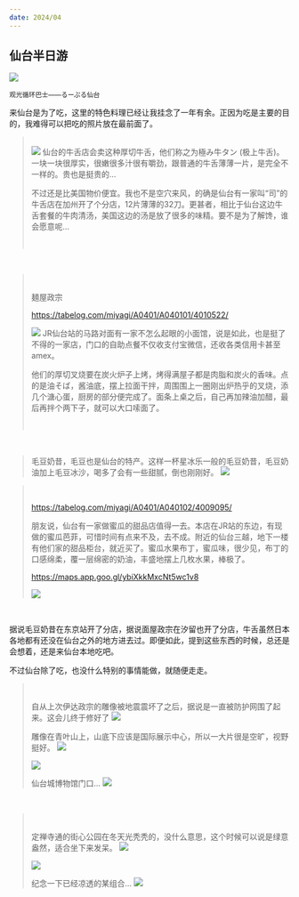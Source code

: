 ```yaml
---
date: 2024/04
---
```



## 仙台半日游
<img src="https://s2.loli.net/2024/05/16/PeScIshVLi47TH5.jpg"/>

<small>观光循环巴士——るーぷる仙台</small>

来仙台是为了吃，这里的特色料理已经让我挂念了一年有余。正因为吃是主要的目的，我难得可以把吃的照片放在最前面了。

<blockquote>

<br>

<img src="https://s2.loli.net/2024/05/16/tpZEDbagR2oW8zj.jpg"/>
仙台的牛舌店会卖这种厚切牛舌，他们称之为極み牛タン (极上牛舌)。一块一块很厚实，很嫩很多汁很有嚼劲，跟普通的牛舌薄薄一片，是完全不一样的。贵也是挺贵的...

<br>

不过还是比美国物价便宜。我也不是空穴来风，的确是仙台有一家叫“司”的牛舌店在加州开了个分店，12片薄薄的32刀。更甚者，相比于仙台这边牛舌套餐的牛肉清汤，美国这边的汤是放了很多的味精。要不是为了解馋，谁会愿意呢...

<br>
</blockquote>

<br>

<blockquote>

<br>

麺屋政宗

https://tabelog.com/miyagi/A0401/A040101/4010522/

<img src="https://s2.loli.net/2024/05/16/WoOVMC13pnagmLj.jpg"/>
JR仙台站的马路对面有一家不怎么起眼的小面馆，说是如此，也是挺了不得的一家店，门口的自助点餐不仅收支付宝微信，还收各类信用卡甚至amex。

<br>

他们的厚切叉烧要在炭火炉子上烤，烤得满屋子都是肉脂和炭火的香味。点的是油そば，酱油底，摆上拉面干拌，周围围上一圈刚出炉热乎的叉烧，添几个溏心蛋，厨房的部分便完成了。面条上桌之后，自己再加辣油加醋，最后再拌个两下子，就可以大口嗦面了。

<br>

</blockquote>

<br>

<blockquote>

毛豆奶昔，毛豆也是仙台的特产。这样一杯星冰乐一般的毛豆奶昔，毛豆奶油加上毛豆冰沙，喝多了会有一些甜腻，倒也刚刚好。
<img src="https://s2.loli.net/2024/05/16/kxnPJLKg4avs5U6.jpg"/>

</blockquote>

<blockquote>

<br>


https://tabelog.com/miyagi/A0401/A040102/4009095/

朋友说，仙台有一家做蜜瓜的甜品店值得一去。本店在JR站的东边，有现做的蜜瓜芭菲，可惜时间有点来不及，去不成。附近的仙台三越，地下一楼有他们家的甜品柜台，就近买了。蜜瓜水果布丁，蜜瓜味，很少见，布丁的口感绵柔，覆一层绵密的奶油，丰盛地摆上几枚水果，棒极了。

https://maps.app.goo.gl/ybiXkkMxcNt5wc1v8

<img src="https://s2.loli.net/2024/05/17/Wk846Lojuwt5NKS.jpg"/>

</blockquote>

<br>

据说毛豆奶昔在东京站开了分店，据说面屋政宗在汐留也开了分店，牛舌虽然日本各地都有还没在仙台之外的地方进去过。即便如此，提到这些东西的时候，总还是会想着，还是来仙台本地吃吧。

不过仙台除了吃，也没什么特别的事情能做，就随便走走。

<blockquote>

<br>

自从上次伊达政宗的雕像被地震震坏了之后，据说是一直被防护网围了起来。这会儿终于修好了
<img src="https://s2.loli.net/2024/05/16/57vdhGHDmUzLnbo.jpg"/>

雕像在青叶山上，山底下应该是国际展示中心，所以一大片很是空旷，视野挺好。
<img src="https://s2.loli.net/2024/05/17/TaW8KElxodDc7sG.jpg"/>


<img src="https://s2.loli.net/2024/05/17/D9XyWGn6mfV3AEQ.jpg"/>

仙台城博物馆门口...
<img src="https://s2.loli.net/2024/05/17/4DKx6zSoedrm13X.jpg"/>
<br>

</blockquote>

<br>

<blockquote>

<br>

定禅寺通的街心公园在冬天光秃秃的，没什么意思，这个时候可以说是绿意盎然，适合坐下来发呆。
<img src="https://s2.loli.net/2024/05/17/zDgQVNtySofa9Kw.jpg"/>

<img src="https://s2.loli.net/2024/05/16/PeScIshVLi47TH5.jpg"/>

纪念一下已经凉透的某组合...
<img src="https://s2.loli.net/2024/05/17/ohOjQfdMIUly7ir.jpg"/>

</blockquote>

